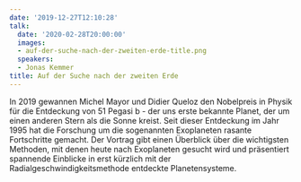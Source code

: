 ```yaml
---
date: '2019-12-27T12:10:28'
talk:
  date: '2020-02-28T20:00:00'
  images:
  - auf-der-suche-nach-der-zweiten-erde-title.png
  speakers:
  - Jonas Kemmer
title: Auf der Suche nach der zweiten Erde
---
```

In 2019 gewannen Michel Mayor und Didier Queloz den Nobelpreis in Physik für die Entdeckung von 51 Pegasi b - der uns erste bekannte Planet, der um einen anderen Stern als die Sonne kreist. Seit dieser Entdeckung im Jahr 1995 hat die Forschung um die sogenannten Exoplaneten rasante Fortschritte gemacht. Der Vortrag gibt einen Überblick über die wichtigsten Methoden, mit denen heute nach Exoplaneten gesucht wird und präsentiert spannende Einblicke in erst kürzlich mit der Radialgeschwindigkeitsmethode entdeckte Planetensysteme.

